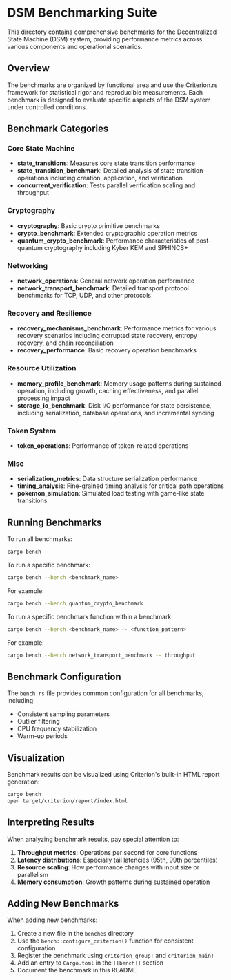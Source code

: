 # DSM Benchmarking Suite

This directory contains comprehensive benchmarks for the Decentralized State Machine (DSM) system, providing performance metrics across various components and operational scenarios.

## Overview

The benchmarks are organized by functional area and use the Criterion.rs framework for statistical rigor and reproducible measurements. Each benchmark is designed to evaluate specific aspects of the DSM system under controlled conditions.

## Benchmark Categories

### Core State Machine
- **state_transitions**: Measures core state transition performance
- **state_transition_benchmark**: Detailed analysis of state transition operations including creation, application, and verification
- **concurrent_verification**: Tests parallel verification scaling and throughput

### Cryptography
- **cryptography**: Basic crypto primitive benchmarks
- **crypto_benchmark**: Extended cryptographic operation metrics
- **quantum_crypto_benchmark**: Performance characteristics of post-quantum cryptography including Kyber KEM and SPHINCS+

### Networking
- **network_operations**: General network operation performance
- **network_transport_benchmark**: Detailed transport protocol benchmarks for TCP, UDP, and other protocols

### Recovery and Resilience
- **recovery_mechanisms_benchmark**: Performance metrics for various recovery scenarios including corrupted state recovery, entropy recovery, and chain reconciliation
- **recovery_performance**: Basic recovery operation benchmarks

### Resource Utilization
- **memory_profile_benchmark**: Memory usage patterns during sustained operation, including growth, caching effectiveness, and parallel processing impact
- **storage_io_benchmark**: Disk I/O performance for state persistence, including serialization, database operations, and incremental syncing

### Token System
- **token_operations**: Performance of token-related operations

### Misc
- **serialization_metrics**: Data structure serialization performance
- **timing_analysis**: Fine-grained timing analysis for critical path operations
- **pokemon_simulation**: Simulated load testing with game-like state transitions

## Running Benchmarks

To run all benchmarks:
```bash
cargo bench
```

To run a specific benchmark:
```bash
cargo bench --bench <benchmark_name>
```

For example:
```bash
cargo bench --bench quantum_crypto_benchmark
```

To run a specific benchmark function within a benchmark:
```bash
cargo bench --bench <benchmark_name> -- <function_pattern>
```

For example:
```bash
cargo bench --bench network_transport_benchmark -- throughput
```

## Benchmark Configuration

The `bench.rs` file provides common configuration for all benchmarks, including:
- Consistent sampling parameters
- Outlier filtering
- CPU frequency stabilization
- Warm-up periods

## Visualization

Benchmark results can be visualized using Criterion's built-in HTML report generation:
```bash
cargo bench
open target/criterion/report/index.html
```

## Interpreting Results

When analyzing benchmark results, pay special attention to:
1. **Throughput metrics**: Operations per second for core functions
2. **Latency distributions**: Especially tail latencies (95th, 99th percentiles)
3. **Resource scaling**: How performance changes with input size or parallelism
4. **Memory consumption**: Growth patterns during sustained operation

## Adding New Benchmarks

When adding new benchmarks:
1. Create a new file in the `benches` directory
2. Use the `bench::configure_criterion()` function for consistent configuration
3. Register the benchmark using `criterion_group!` and `criterion_main!`
4. Add an entry to `Cargo.toml` in the `[[bench]]` section
5. Document the benchmark in this README
